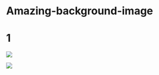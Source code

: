 # Amazing-background-image


# 1
![](https://github.com/kruz26/Amazing-background-image/blob/main/fhfd.jpg)

![](https://github.com/kruz26/Amazing-background-image/blob/main/hgj.jpg)
